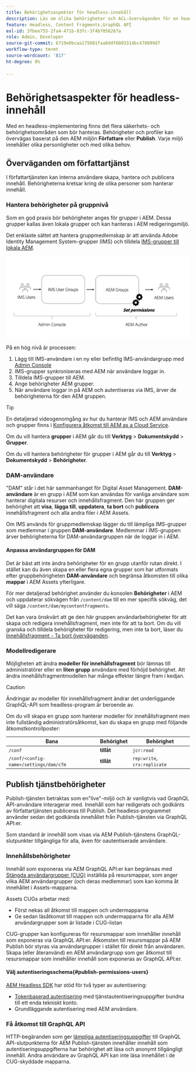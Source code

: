 ```yaml
---
title: Behörighetsaspekter för headless-innehåll
description: Läs om olika behörigheter och ACL-överväganden för en headless-implementering med Adobe Experience Manager. Förstå de olika personifieringsnivåer och behörighetsnivåer som krävs för både författarmiljöer och Publish-miljöer.
feature: Headless, Content Fragments,GraphQL API
exl-id: 3fbee755-2fa4-471b-83fc-3f4bf056267a
role: Admin, Developer
source-git-commit: 6719e0bcaa175081faa8ddf6803314bc478099d7
workflow-type: tm+mt
source-wordcount: '817'
ht-degree: 0%

---
```


# Behörighetsaspekter för headless-innehåll

Med en headless-implementering finns det flera säkerhets- och behörighetsområden som bör hanteras. Behörigheter och profiler kan övervägas baserat på den AEM miljön **Författare** eller **Publish**. Varje miljö innehåller olika personligheter och med olika behov.

## Överväganden om författartjänst

I författartjänsten kan interna användare skapa, hantera och publicera innehåll. Behörigheterna kretsar kring de olika personer som hanterar innehåll.

### Hantera behörigheter på gruppnivå

Som en god praxis bör behörigheter anges för grupper i AEM. Dessa grupper kallas även lokala grupper och kan hanteras i AEM redigeringsmiljö.

Det enklaste sättet att hantera gruppmedlemskap är att använda Adobe Identity Management System-grupper (IMS) och tilldela [IMS-grupper till lokala AEM](https://experienceleague.adobe.com/docs/experience-manager-cloud-service/content/security/ims-support.html?lang=sv-SE#managing-permissions-in-aem).

![Behörighetsflöde för Admin Console](assets/admin-console-aem-group-permissions.png)

På en hög nivå är processen:

1. Lägg till IMS-användare i en ny eller befintlig IMS-användargrupp med [Admin Console](https://adminconsole.adobe.com/)
1. IMS-grupper synkroniseras med AEM när användare loggar in.
1. Tilldela IMS-grupper till AEM.
1. Ange behörigheter AEM grupper.
1. När användare loggar in på AEM och autentiseras via IMS, ärver de behörigheterna för den AEM gruppen.

>[!TIP]
>
>En detaljerad videogenomgång av hur du hanterar IMS och AEM användare och grupper finns i [Konfigurera åtkomst till AEM as a Cloud Service](https://experienceleague.adobe.com/docs/experience-manager-learn/cloud-service/accessing/overview.html?lang=sv-SE).

Om du vill hantera **grupper** i AEM går du till **Verktyg** > **Dokumentskydd** > **Grupper**.

Om du vill hantera behörigheter för grupper i AEM går du till **Verktyg** > **Dokumentskydd** > **Behörigheter**.

### DAM-användare

&quot;DAM&quot; står i det här sammanhanget för Digital Asset Management. **DAM-användare** är en grupp i AEM som kan användas för vanliga användare som hanterar digitala resurser och innehållsfragment. Den här gruppen ger behörighet att **visa**, **lägga till**, **uppdatera**, **ta bort** och **publicera** innehållsfragment och alla andra filer i AEM Assets.

Om IMS används för gruppmedlemskap lägger du till lämpliga IMS-grupper som medlemmar i gruppen **DAM-användare**. Medlemmar i IMS-gruppen ärver behörigheterna för DAM-användargruppen när de loggar in i AEM.

#### Anpassa användargruppen för DAM

Det är bäst att inte ändra behörigheter för en grupp utanför rutan direkt. I stället kan du även skapa en eller flera egna grupper som har utformats efter gruppbehörigheten **DAM-användare** och begränsa åtkomsten till olika **mappar** i AEM Assets ytterligare.

För mer detaljerad behörighet använder du konsolen **Behörigheter** i AEM och uppdaterar sökvägen från `/content/dam` till en mer specifik sökväg, det vill säga `/content/dam/mycontentfragments`.

Det kan vara önskvärt att ge den här gruppen användarbehörigheter för att skapa och redigera innehållsfragment, men inte för att ta bort. Om du vill granska och tilldela behörigheter för redigering, men inte ta bort, läser du [Innehållsfragment - Ta bort överväganden](/help/sites-cloud/administering/content-fragments/delete-considerations.md).

### Modellredigerare

Möjligheten att ändra **modeller för innehållsfragment** bör lämnas till administratörer eller en **liten grupp** användare med förhöjd behörighet. Att ändra innehållsfragmentmodellen har många effekter längre fram i kedjan.

>[!CAUTION]
>
>Ändringar av modeller för innehållsfragment ändrar det underliggande GraphQL-API som headless-program är beroende av.

Om du vill skapa en grupp som hanterar modeller för innehållsfragment men inte fullständig administratörsåtkomst, kan du skapa en grupp med följande åtkomstkontrollposter:

| Bana | Behörighet | Behörighet |
|-----| -------------| ---------|
| `/conf` | **tillåt** | `jcr:read` |
| `/conf/<config-name>/settings/dam/cfm` | **tillåt** | `rep:write`, `crx:replicate` |

## Publish tjänstbehörigheter

Publish-tjänsten betraktas som en&quot;live&quot;-miljö och är vanligtvis vad GraphQL API-användare interagerar med. Innehåll som har redigerats och godkänts av författartjänsten publiceras till Publish. Det headless-programmet använder sedan det godkända innehållet från Publish-tjänsten via GraphQL API:er.

Som standard är innehåll som visas via AEM Publish-tjänstens GraphQL-slutpunkter tillgängliga för alla, även för oautentiserade användare.

### Innehållsbehörigheter

Innehåll som exponeras via AEM GraphQL API:er kan begränsas med [Stängda användargrupper (CUG)](https://experienceleague.adobe.com/docs/experience-manager-learn/assets/advanced/closed-user-groups.html?lang=sv-SE) inställda på resursmappar, som anger vilka AEM användargrupper (och deras medlemmar) som kan komma åt innehållet i Assets-mapparna.

Assets CUGs arbetar med:

* Först nekas all åtkomst till mappen och undermapparna
* Ge sedan läsåtkomst till mappen och undermapparna för alla AEM användargrupper som är listade i CUG-listan

CUG-grupper kan konfigureras för resursmappar som innehåller innehåll som exponeras via GraphQL API:er. Åtkomsten till resursmappar på AEM Publish bör styras via användargrupper i stället för direkt från användaren. Skapa (eller återanvänd) en AEM användargrupp som ger åtkomst till resursmappar som innehåller innehåll som exponeras av GraphQL API:er.

#### Välj autentiseringsschema{#publish-permissions-users}

[AEM Headless SDK](https://github.com/adobe/aem-headless-client-js#create-aemheadless-client) har stöd för två typer av autentisering:

* [Tokenbaserad autentisering](/help/implementing/developing/introduction/generating-access-tokens-for-server-side-apis.md) med tjänstautentiseringsuppgifter bundna till ett enda tekniskt konto.
* Grundläggande autentisering med AEM användare.

### Få åtkomst till GraphQL API

HTTP-begäranden som ger [lämpliga autentiseringsuppgifter](https://github.com/adobe/aem-headless-client-js#create-aemheadless-client) till GraphQL API-slutpunkterna för AEM Publish-tjänsten innehåller innehåll som autentiseringsuppgifterna har behörighet att läsa och anonymt tillgängligt innehåll. Andra användare av GraphQL API kan inte läsa innehållet i de CUG-skyddade mapparna.
